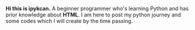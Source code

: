**Hi this is ipykcan.** A beginner programmer who's learning Python and has prior knowledge about **HTML**.
I am here to post my python journey and some codes which I will create by the time passing.

